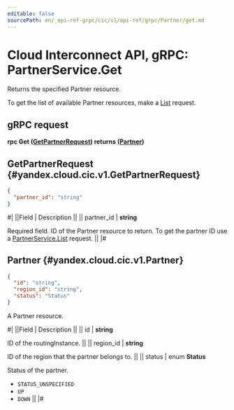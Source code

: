```yaml
---
editable: false
sourcePath: en/_api-ref-grpc/cic/v1/api-ref/grpc/Partner/get.md
---
```


# Cloud Interconnect API, gRPC: PartnerService.Get

Returns the specified Partner resource.

To get the list of available Partner resources, make a [List](/docs/cic/workload/api-ref/grpc/Partner/list#List) request.

## gRPC request

**rpc Get ([GetPartnerRequest](#yandex.cloud.cic.v1.GetPartnerRequest)) returns ([Partner](#yandex.cloud.cic.v1.Partner))**

## GetPartnerRequest {#yandex.cloud.cic.v1.GetPartnerRequest}

```json
{
  "partner_id": "string"
}
```

#|
||Field | Description ||
|| partner_id | **string**

Required field. ID of the Partner resource to return.
To get the partner ID use a [PartnerService.List](/docs/cic/workload/api-ref/grpc/Partner/list#List) request. ||
|#

## Partner {#yandex.cloud.cic.v1.Partner}

```json
{
  "id": "string",
  "region_id": "string",
  "status": "Status"
}
```

A Partner resource.

#|
||Field | Description ||
|| id | **string**

ID of the routingInstance. ||
|| region_id | **string**

ID of the region that the partner belongs to. ||
|| status | enum **Status**

Status of the partner.

- `STATUS_UNSPECIFIED`
- `UP`
- `DOWN` ||
|#